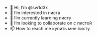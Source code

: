 - 👋 Hi, I’m @sw1d3x
- 👀 I’m interested in писта
- 🌱 I’m currently learning писту
- 💞️ I’m looking to collaborate on с пистой
- 📫 How to reach me купить мне писту
